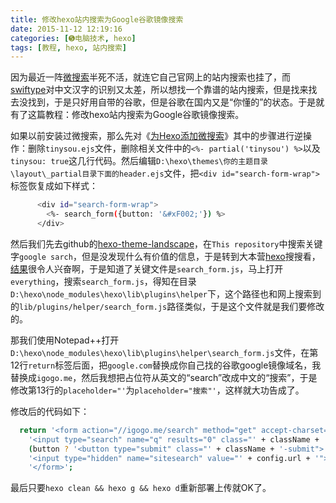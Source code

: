 ```yaml
---
title: 修改hexo站内搜索为Google谷歌镜像搜索
date: 2015-11-12 12:19:16
categories: [➎电脑技术, hexo]
tags: [教程, hexo, 站内搜索]
---
```


因为最近一阵[微搜索][1]半死不活，就连它自己官网上的站内搜索也挂了，而[swiftype][2]对中文汉字的识别又太差，所以想找一个靠谱的站内搜索，但是找来找去没找到，于是只好用自带的谷歌，但是谷歌在国内又是“你懂的”的状态。于是就有了这篇教程：修改hexo站内搜索为Google谷歌镜像搜索。

如果以前安装过微搜索，那么先对《[为Hexo添加微搜索][3]》其中的步骤进行逆操作：删除`tinysou.ejs`文件，删除相关文件中的`<%- partial('tinysou') %>`以及`tinysou: true`这几行代码。然后编辑`D:\hexo\themes\你的主题目录\layout\_partial目录下面的header.ejs`文件，把`<div id="search-form-wrap">`标签恢复成如下样式：
``` bash
      <div id="search-form-wrap">
        <%- search_form({button: '&#xF002;'}) %>
      </div>
```
<!--more-->

然后我们先去github的[hexo-theme-landscape][4]，在`This repository`中搜索关键字`google sarch`，但是没发现什么有价值的信息，于是转到大本营[hexo][5]搜搜看，[结果][6]很令人兴奋啊，于是知道了关键文件是`search_form.js`，马上打开`everything`，搜索`search_form.js`，得知在目录`D:\hexo\node_modules\hexo\lib\plugins\helper`下，这个路径也和网上搜索到的`lib/plugins/helper/search_form.js`路径类似，于是这个文件就是我们要修改的。

那我们使用Notepad++打开`D:\hexo\node_modules\hexo\lib\plugins\helper\search_form.js`文件，在第12行`return`标签后面，把`google.com`替换成你自己找的谷歌google镜像域名，我替换成`igogo.me`，然后我想把占位符从英文的“search”改成中文的“搜索”，于是修改第13行的`placeholder="'`为`placeholder="搜索"'`，这样就大功告成了。

修改后的代码如下：
``` bash
  return '<form action="//igogo.me/search" method="get" accept-charset="UTF-8" class="' + className + '">' +
    '<input type="search" name="q" results="0" class="' + className + '-input"' + (text ? ' placeholder="搜索"' + text + '"' : '') + '>' +
    (button ? '<button type="submit" class="' + className + '-submit">' + (typeof button === 'string' ? button : text) + '</button>' : '') +
    '<input type="hidden" name="sitesearch" value="' + config.url + '">' +
    '</form>';
```

最后只要`hexo clean && hexo g && hexo d`重新部署上传就OK了。


  [1]: http://tinysou.com/
  [2]: https://swiftype.com
  [3]: http://starsky.gitcafe.io/2015/05/11/%E4%B8%BAHexo%E6%B7%BB%E5%8A%A0%E5%BE%AE%E6%90%9C%E7%B4%A2/
  [4]: https://github.com/hexojs/hexo-theme-landscape
  [5]: https://github.com/hexojs/hexo
  [6]: https://github.com/hexojs/hexo/search?utf8=%E2%9C%93&q=google%20search